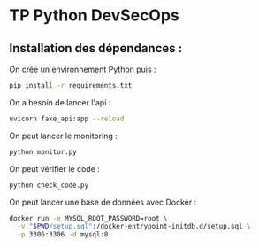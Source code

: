 # TP Python DevSecOps

## Installation des dépendances :

On crée un environnement Python puis :

```bash
pip install -r requirements.txt
```

On a besoin de lancer l'api :

```bash
uvicorn fake_api:app --reload
```

On peut lancer le monitoring :

```bash
python monitor.py
```

On peut vérifier le code :

```bash
python check_code.py
```

On peut lancer une base de données avec Docker :

```bash
docker run -e MYSQL_ROOT_PASSWORD=root \
  -v "$PWD/setup.sql":/docker-entrypoint-initdb.d/setup.sql \
  -p 3306:3306 -d mysql:8
```
